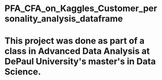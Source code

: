 # PFA_CFA_on_Kaggles_Customer_personality_analysis_dataframe

# This project was done as part of a class in Advanced Data Analysis at DePaul University's master's in Data Science.
